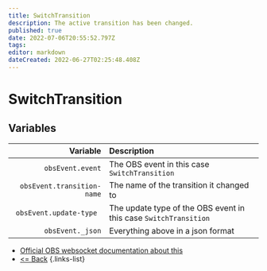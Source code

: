 ```yaml
---
title: SwitchTransition
description: The active transition has been changed.
published: true
date: 2022-07-06T20:55:52.797Z
tags: 
editor: markdown
dateCreated: 2022-06-27T02:25:48.408Z
---
```


# SwitchTransition

## Variables

| Variable | Description |
|---------:|:------------|
| `obsEvent.event` | The OBS event in this case `SwitchTransition`
| `obsEvent.transition-name` | The name of the transition it changed to
| `obsEvent.update-type	` | The update type of the OBS event in this case `SwitchTransition`
| `obsEvent._json` | Everything above in a json format
* [Official OBS websocket documentation about this](https://github.com/obsproject/obs-websocket/blob/4.x-current/docs/generated/protocol.md#switchtransition)
* [<= Back](/en/Broadcasters/OBS/Events)
{.links-list}
